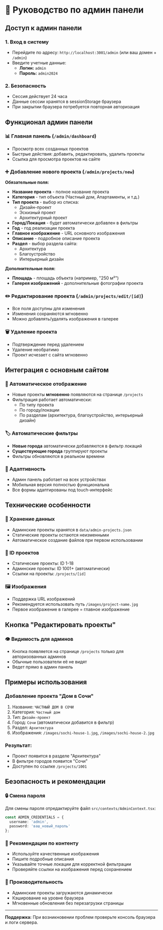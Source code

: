 # 🔐 Руководство по админ панели

## Доступ к админ панели

### 1. Вход в систему
- Перейдите по адресу: `http://localhost:3001/admin` (или ваш домен + `/admin`)
- Введите учетные данные:
  - **Логин:** `admin`
  - **Пароль:** `admin2024`

### 2. Безопасность
- Сессия действует 24 часа
- Данные сессии хранятся в sessionStorage браузера
- При закрытии браузера потребуется повторная авторизация

## Функционал админ панели

### 📊 Главная панель (`/admin/dashboard`)
- Просмотр всех созданных проектов
- Быстрые действия: добавить, редактировать, удалить проекты
- Ссылка для просмотра проектов на сайте

### ➕ Добавление нового проекта (`/admin/projects/new`)

**Обязательные поля:**
- **Название проекта** - полное название проекта
- **Категория** - тип объекта (Частный дом, Апартаменты, и т.д.)
- **Тип проекта** - выбор из списка:
  - Дизайн-проект
  - Эскизный проект  
  - Архитектурный проект
- **Город/Локация** - будет автоматически добавлен в фильтры
- **Год** - год реализации проекта
- **Главное изображение** - URL основного изображения
- **Описание** - подробное описание проекта
- **Раздел** - выбор раздела сайта:
  - Архитектура
  - Благоустройство
  - Интерьерный дизайн

**Дополнительные поля:**
- **Площадь** - площадь объекта (например, "250 м²")
- **Галерея изображений** - дополнительные фотографии проекта

### ✏️ Редактирование проекта (`/admin/projects/edit/[id]`)
- Все поля доступны для изменения
- Изменения сохраняются мгновенно
- Можно добавлять/удалять изображения в галерее

### 🗑️ Удаление проекта
- Подтверждение перед удалением
- Удаление необратимо
- Проект исчезает с сайта мгновенно

## Интеграция с основным сайтом

### 🔄 Автоматическое отображение
- Новые проекты **мгновенно** появляются на странице `/projects`
- Фильтрация работает автоматически:
  - По типу проекта
  - По городу/локации
  - По разделам (архитектура, благоустройство, интерьерный дизайн)

### 🏷️ Автоматические фильтры
- **Новые города** автоматически добавляются в фильтр локаций
- **Существующие города** группируют проекты
- Фильтры обновляются в реальном времени

### 📱 Адаптивность
- Админ панель работает на всех устройствах
- Мобильная версия полностью функциональна
- Все формы адаптированы под touch-интерфейс

## Технические особенности

### 💾 Хранение данных
- Админские проекты хранятся в `data/admin-projects.json`
- Статические проекты остаются неизменными
- Автоматическое создание файлов при первом использовании

### 🔗 ID проектов
- Статические проекты: ID 1-18
- Админские проекты: ID 1001+ (автоматически)
- Ссылки на проекты: `/projects/[id]`

### 🖼️ Изображения
- Поддержка URL изображений
- Рекомендуется использовать путь `/images/project-name.jpg`
- Первое изображение в галерее = главное изображение

## Кнопка "Редактировать проекты"

### 👁️ Видимость для админов
- Кнопка появляется на странице `/projects` только для авторизованных админов
- Обычные пользователи её не видят
- Ведет прямо в админ панель

## Примеры использования

### Добавление проекта "Дом в Сочи"
1. Название: `ЧАСТНЫЙ ДОМ В СОЧИ`
2. Категория: `Частный дом`
3. Тип: `Дизайн-проект`
4. Город: `Сочи` (автоматически добавится в фильтр)
5. Раздел: `Архитектура`
6. Изображения: `/images/sochi-house-1.jpg`, `/images/sochi-house-2.jpg`

### Результат:
- Проект появится в разделе "Архитектура"
- В фильтре городов появится "Сочи"
- Доступен по ссылке `/projects/1001`

## Безопасность и рекомендации

### 🔒 Смена пароля
Для смены пароля отредактируйте файл `src/contexts/AdminContext.tsx`:
```typescript
const ADMIN_CREDENTIALS = {
  username: 'admin',
  password: 'ваш_новый_пароль'
};
```

### 📝 Рекомендации по контенту
- Используйте качественные изображения
- Пишите подробные описания
- Указывайте точные локации для корректной фильтрации
- Проверяйте ссылки на изображения перед сохранением

### 🚀 Производительность
- Админские проекты загружаются динамически
- Кэширование на уровне браузера
- Мгновенные обновления без перезагрузки страницы

---

**Поддержка:** При возникновении проблем проверьте консоль браузера и логи сервера.
